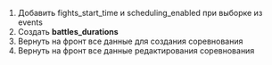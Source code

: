1. Добавить fights_start_time и scheduling_enabled при выборке из events 
2.  Создать **battles_durations**
3. Вернуть на фронт все данные для создания соревнования
4. Вернуть на фронт все данные редактирования соревнования